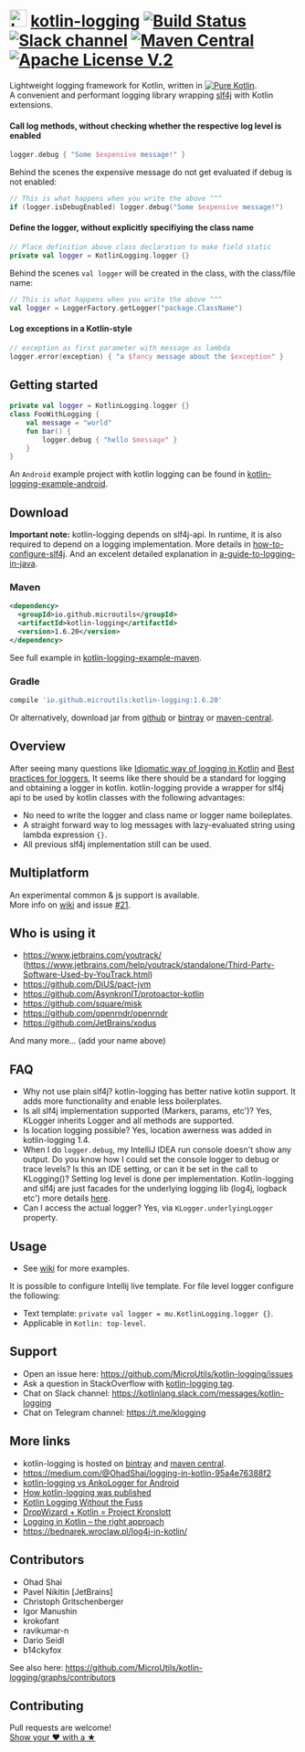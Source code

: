 # <img height="30" width="30" alt="kotlin-logging" src="https://raw.githubusercontent.com/MicroUtils/kotlin-logging/master/misc/images/kotlin-logging.png"> [kotlin-logging](https://github.com/MicroUtils/kotlin-logging) [![Build Status](https://travis-ci.org/MicroUtils/kotlin-logging.png?branch=master)](https://travis-ci.org/MicroUtils/kotlin-logging) [![Slack channel](https://img.shields.io/badge/Chat-Slack-blue.svg)](https://kotlinlang.slack.com/messages/kotlin-logging/) [![Maven Central](https://img.shields.io/maven-central/v/io.github.microutils/kotlin-logging.svg)](http://search.maven.org/#search%7Cga%7C1%7Cg%3A%22io.github.microutils%22) [![Apache License V.2](https://img.shields.io/badge/license-Apache%20V.2-blue.svg)](https://github.com/MicroUtils/kotlin-logging/blob/master/LICENSE)

Lightweight logging framework for Kotlin, written in [![Pure Kotlin](https://img.shields.io/badge/100%25-kotlin-blue.svg)](https://kotlinlang.org/).  
A convenient and performant logging library wrapping [slf4j](http://www.slf4j.org/) with Kotlin extensions.

#### Call log methods, without checking whether the respective log level is enabled
```Kotlin
logger.debug { "Some $expensive message!" }
```

Behind the scenes the expensive message do not get evaluated if debug is not enabled:
```Kotlin
// This is what happens when you write the above ^^^
if (logger.isDebugEnabled) logger.debug("Some $expensive message!")
```

#### Define the logger, without explicitly specifiying the class name
```Kotlin
// Place definition above class declaration to make field static
private val logger = KotlinLogging.logger {}
```

Behind the scenes `val logger` will be created in the class, with the class/file name:
```Kotlin
// This is what happens when you write the above ^^^
val logger = LoggerFactory.getLogger("package.ClassName")
```

#### Log exceptions in a Kotlin-style
```Kotlin
// exception as first parameter with message as lambda
logger.error(exception) { "a $fancy message about the $exception" }
```

## Getting started
 
```Kotlin
private val logger = KotlinLogging.logger {} 
class FooWithLogging {
    val message = "world"
    fun bar() {
        logger.debug { "hello $message" }
    }
}
```

An `Android` example project with kotlin logging can be found in [kotlin-logging-example-android](https://github.com/MicroUtils/kotlin-logging-example-android).

## Download

**Important note:** kotlin-logging depends on slf4j-api. In runtime, it is also required to depend on a logging implementation. More details in [how-to-configure-slf4j](http://saltnlight5.blogspot.co.il/2013/08/how-to-configure-slf4j-with-different.html). And an excelent detailed explanation in [a-guide-to-logging-in-java](https://www.marcobehler.com/guides/a-guide-to-logging-in-java). 

### Maven
```xml
<dependency>
  <groupId>io.github.microutils</groupId>
  <artifactId>kotlin-logging</artifactId>
  <version>1.6.20</version>
</dependency>
```
See full example in [kotlin-logging-example-maven](https://github.com/MicroUtils/kotlin-logging-example-maven).  

### Gradle
```Groovy
compile 'io.github.microutils:kotlin-logging:1.6.20'
```

Or alternatively, download jar from [github](https://github.com/MicroUtils/kotlin-logging/releases/latest) or [bintray](https://dl.bintray.com/microutils/kotlin-logging/io/github/microutils/kotlin-logging/) or [maven-central](http://repo1.maven.org/maven2/io/github/microutils/kotlin-logging/).


## Overview

After seeing many questions like [Idiomatic way of logging in Kotlin](http://stackoverflow.com/questions/34416869/idiomatic-way-of-logging-in-kotlin) and [Best practices for loggers](https://discuss.kotlinlang.org/t/best-practices-for-loggers/226/15), It seems like there should be a standard for logging and obtaining a logger in kotlin. kotlin-logging provide a wrapper for slf4j api to be used by kotlin classes with the following advantages:
  - No need to write the logger and class name or logger name boileplates.
  - A straight forward way to log messages with lazy-evaluated string using lambda expression `{}`.
  - All previous slf4j implementation still can be used.

## Multiplatform

An experimental common & js support is available.  
More info on [wiki](https://github.com/MicroUtils/kotlin-logging/wiki/Multiplatform-support) and issue [#21](https://github.com/MicroUtils/kotlin-logging/issues/21).

## Who is using it

- https://www.jetbrains.com/youtrack/ (https://www.jetbrains.com/help/youtrack/standalone/Third-Party-Software-Used-by-YouTrack.html)
- https://github.com/DiUS/pact-jvm
- https://github.com/AsynkronIT/protoactor-kotlin
- https://github.com/square/misk
- https://github.com/openrndr/openrndr
- https://github.com/JetBrains/xodus

And many more... (add your name above)

## FAQ

- Why not use plain slf4j? kotlin-logging has better native kotlin support. It adds more functionality and enable less boilerplates.
- Is all slf4j implementation supported (Markers, params, etc')? Yes, KLogger inherits Logger and all methods are supported.
- Is location logging possible? Yes, location awerness was added in kotlin-logging 1.4.
- When I do `logger.debug`, my IntelliJ IDEA run console doesn't show any output. Do you know how I could set the console logger to debug or trace levels? Is this an IDE setting, or can it be set in the call to KLogging()? Setting log level is done per implementation. Kotlin-logging and slf4j are just facades for the underlying logging lib (log4j, logback etc') more details [here](http://stackoverflow.com/questions/43146977/how-to-configure-kotlin-logging-logger).
- Can I access the actual logger? Yes, via `KLogger.underlyingLogger` property.

## Usage

- See [wiki](https://github.com/MicroUtils/kotlin-logging/wiki) for more examples.

It is possible to configure Intellij live template. For file level logger configure the following:
- Text template: `private val logger = mu.KotlinLogging.logger {}`.
- Applicable in `Kotlin: top-level`.

## Support

- Open an issue here: https://github.com/MicroUtils/kotlin-logging/issues
- Ask a question in StackOverflow with [kotlin-logging tag](http://stackoverflow.com/tags/kotlin-logging/info).
- Chat on Slack channel: https://kotlinlang.slack.com/messages/kotlin-logging
- Chat on Telegram channel: https://t.me/klogging

## More links

- kotlin-logging is hosted on [bintray](https://bintray.com/microutils/kotlin-logging/kotlin-logging/view) and [maven central](http://search.maven.org/#search%7Cga%7C1%7Cg%3A%22io.github.microutils%22).
- https://medium.com/@OhadShai/logging-in-kotlin-95a4e76388f2
- [kotlin-logging vs AnkoLogger for Android](https://medium.com/@OhadShai/logging-in-android-ankologger-vs-kotlin-logging-bb693671442a)
- [How kotlin-logging was published](https://medium.com/@OhadShai/no-forks-one-star-now-what-how-i-published-my-open-source-projects-8a5b5ae35d2c#.e3ygj6uf3)
- [Kotlin Logging Without the Fuss](https://realjenius.com/2017/08/31/logging-in-kotlin/)
- [DropWizard + Kotlin = Project Kronslott](https://medium.com/@davideriksson_91895/dropwizard-kotlin-project-kronslott-e2aa51b277b8)
- [Logging in Kotlin – the right approach](https://amarszalek.net/blog/2018/05/13/logging-in-kotlin-right-approach/)
- https://bednarek.wroclaw.pl/log4j-in-kotlin/

## Contributors

- Ohad Shai
- Pavel Nikitin [JetBrains]
- Christoph Gritschenberger
- Igor Manushin
- krokofant
- ravikumar-n
- Dario Seidl
- b14ckyfox

See also here: https://github.com/MicroUtils/kotlin-logging/graphs/contributors

## Contributing

Pull requests are welcome!  
[Show your ❤ with a ★](https://github.com/MicroUtils/kotlin-logging/stargazers)


